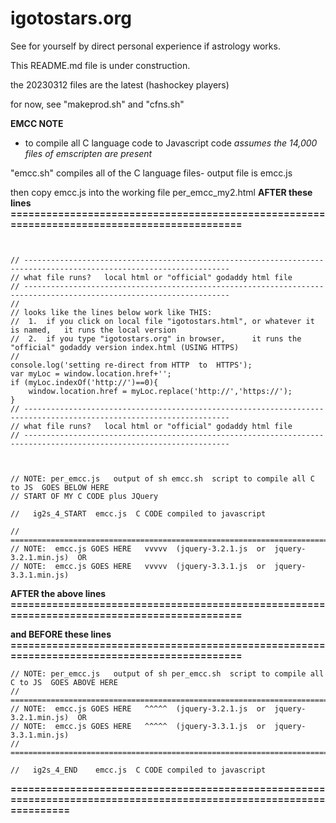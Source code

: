 # igotostars.org
See for yourself by direct personal experience if astrology works.

  This README.md file is under construction.

the 20230312 files are the latest (hashockey players)

for now,  see  "makeprod.sh"  and "cfns.sh"

**EMCC NOTE**

- to compile all C language code to Javascript code
    *assumes the 14,000 files of emscripten are present*

"emcc.sh" compiles all of the C language files-  output file is emcc.js

then copy emcc.js into the working file per_emcc_my2.html 
**AFTER these lines  ============================================================================================**
```<script type='text/javascript'>


// --------------------------------------------------------------------------------------------------------------------
// what file runs?   local html or "official" godaddy html file 
// --------------------------------------------------------------------------------------------------------------------
// 
// looks like the lines below work like THIS:
//  1.  if you click on local file "igotostars.html", or whatever it is named,   it runs the local version
//  2.  if you type "igotostars.org" in browser,      it runs the "official" godaddy version index.html (USING HTTPS) 
// 
console.log('setting re-direct from HTTP  to  HTTPS');
var myLoc = window.location.href+'';
if (myLoc.indexOf('http://')==0){
    window.location.href = myLoc.replace('http://','https://');
}
// --------------------------------------------------------------------------------------------------------------------
// what file runs?   local html or "official" godaddy html file 
// --------------------------------------------------------------------------------------------------------------------



// NOTE: per_emcc.js   output of sh emcc.sh  script to compile all C to JS  GOES BELOW HERE 
// START OF MY C CODE plus JQuery

//   ig2s_4_START  emcc.js  C CODE compiled to javascript

// =======================================================================================================
// NOTE:  emcc.js GOES HERE   vvvvv  (jquery-3.2.1.js  or  jquery-3.2.1.min.js)  OR
// NOTE:  emcc.js GOES HERE   vvvvv  (jquery-3.3.1.js  or  jquery-3.3.1.min.js)
```
**AFTER the above lines  ============================================================================================**


**and BEFORE these lines  ============================================================================================**
```// 
// NOTE: per_emcc.js   output of sh per_emcc.sh  script to compile all C to JS  GOES ABOVE HERE 
// =======================================================================================================
// NOTE:  emcc.js GOES HERE   ^^^^^  (jquery-3.2.1.js  or  jquery-3.2.1.min.js)  OR
// NOTE:  emcc.js GOES HERE   ^^^^^  (jquery-3.3.1.js  or  jquery-3.3.1.min.js)
// =======================================================================================================

//   ig2s_4_END    emcc.js  C CODE compiled to javascript
```
**====================================================================================================================**


